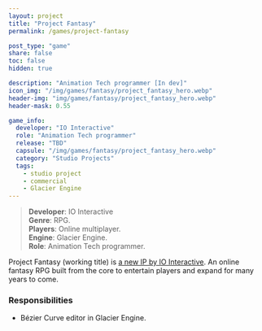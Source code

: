 ```yaml
---
layout: project
title: "Project Fantasy"
permalink: /games/project-fantasy

post_type: "game"
share: false
toc: false
hidden: true

description: "Animation Tech programmer [In dev]"
icon_img: "/img/games/fantasy/project_fantasy_hero.webp"
header-img: "img/games/fantasy/project_fantasy_hero.webp"
header-mask: 0.55

game_info:
  developer: "IO Interactive"
  role: "Animation Tech programmer"
  release: "TBD"
  capsule: "/img/games/fantasy/project_fantasy_hero.webp"
  category: "Studio Projects"
  tags:
    - studio project
    - commercial
    - Glacier Engine
---
```


>**Developer**: IO Interactive<br>
>**Genre**: RPG.<br>
>**Players**: Online multiplayer.<br>
>**Engine**: Glacier Engine.<br>
>**Role**: Animation Tech programmer.<br>

Project Fantasy (working title) is [a new IP by IO Interactive](https://ioi.dk/project-fantasy). An online fantasy RPG built from the core to entertain players and expand for many years to come.


### Responsibilities

 - Bézier Curve editor in Glacier Engine.